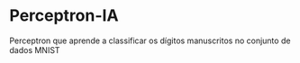# Perceptron-IA
Perceptron que aprende a classificar os dígitos manuscritos no conjunto de dados MNIST
